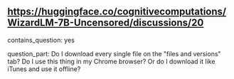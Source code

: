 ## https://huggingface.co/cognitivecomputations/WizardLM-7B-Uncensored/discussions/20

contains_question: yes

question_part: Do I download every single file on the "files and versions" tab? Do I use this thing in my Chrome browser? Or do I download it like iTunes and use it offline?